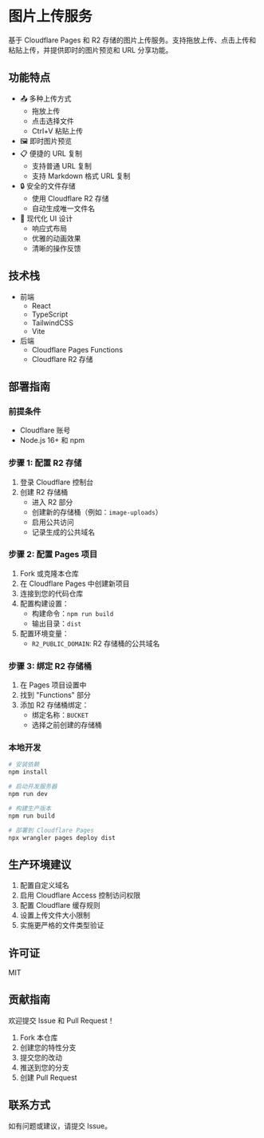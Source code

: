 # 图片上传服务

基于 Cloudflare Pages 和 R2 存储的图片上传服务。支持拖放上传、点击上传和粘贴上传，并提供即时的图片预览和 URL 分享功能。

## 功能特点

- 📤 多种上传方式
  - 拖放上传
  - 点击选择文件
  - Ctrl+V 粘贴上传
- 🖼️ 即时图片预览
- 📋 便捷的 URL 复制
  - 支持普通 URL 复制
  - 支持 Markdown 格式 URL 复制
- 🔒 安全的文件存储
  - 使用 Cloudflare R2 存储
  - 自动生成唯一文件名
- 💫 现代化 UI 设计
  - 响应式布局
  - 优雅的动画效果
  - 清晰的操作反馈

## 技术栈

- 前端
  - React
  - TypeScript
  - TailwindCSS
  - Vite
- 后端
  - Cloudflare Pages Functions
  - Cloudflare R2 存储

## 部署指南

### 前提条件

- Cloudflare 账号
- Node.js 16+ 和 npm

### 步骤 1: 配置 R2 存储

1. 登录 Cloudflare 控制台
2. 创建 R2 存储桶
   - 进入 R2 部分
   - 创建新的存储桶（例如：`image-uploads`）
   - 启用公共访问
   - 记录生成的公共域名

### 步骤 2: 配置 Pages 项目

1. Fork 或克隆本仓库
2. 在 Cloudflare Pages 中创建新项目
3. 连接到您的代码仓库
4. 配置构建设置：
   - 构建命令：`npm run build`
   - 输出目录：`dist`
5. 配置环境变量：
   - `R2_PUBLIC_DOMAIN`: R2 存储桶的公共域名

### 步骤 3: 绑定 R2 存储桶

1. 在 Pages 项目设置中
2. 找到 "Functions" 部分
3. 添加 R2 存储桶绑定：
   - 绑定名称：`BUCKET`
   - 选择之前创建的存储桶

### 本地开发

```bash
# 安装依赖
npm install

# 启动开发服务器
npm run dev

# 构建生产版本
npm run build

# 部署到 Cloudflare Pages
npx wrangler pages deploy dist
```

## 生产环境建议

1. 配置自定义域名
2. 启用 Cloudflare Access 控制访问权限
3. 配置 Cloudflare 缓存规则
4. 设置上传文件大小限制
5. 实施更严格的文件类型验证

## 许可证

MIT

## 贡献指南

欢迎提交 Issue 和 Pull Request！

1. Fork 本仓库
2. 创建您的特性分支
3. 提交您的改动
4. 推送到您的分支
5. 创建 Pull Request

## 联系方式

如有问题或建议，请提交 Issue。 